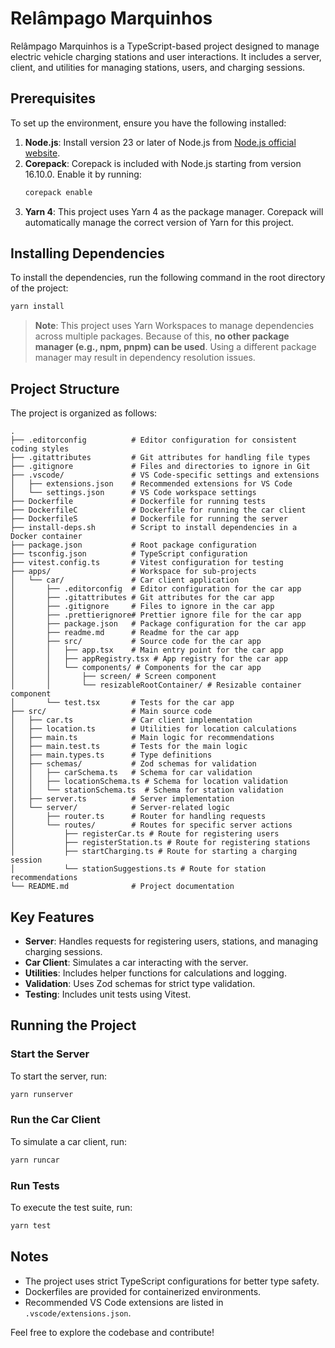 # Relâmpago Marquinhos

Relâmpago Marquinhos is a TypeScript-based project designed to manage electric vehicle charging stations and user interactions. It includes a server, client, and utilities for managing stations, users, and charging sessions.

## Prerequisites

To set up the environment, ensure you have the following installed:

1. **Node.js**: Install version 23 or later of Node.js from [Node.js official website](https://nodejs.org/).
2. **Corepack**: Corepack is included with Node.js starting from version 16.10.0. Enable it by running:
   ```bash
   corepack enable
   ```
3. **Yarn 4**: This project uses Yarn 4 as the package manager. Corepack will automatically manage the correct version of Yarn for this project.

## Installing Dependencies

To install the dependencies, run the following command in the root directory of the project:
```bash
yarn install
```

> **Note**: This project uses Yarn Workspaces to manage dependencies across multiple packages. Because of this, **no other package manager (e.g., npm, pnpm) can be used**. Using a different package manager may result in dependency resolution issues.

## Project Structure

The project is organized as follows:

```
.
├── .editorconfig          # Editor configuration for consistent coding styles
├── .gitattributes         # Git attributes for handling file types
├── .gitignore             # Files and directories to ignore in Git
├── .vscode/               # VS Code-specific settings and extensions
│   ├── extensions.json    # Recommended extensions for VS Code
│   └── settings.json      # VS Code workspace settings
├── Dockerfile             # Dockerfile for running tests
├── DockerfileC            # Dockerfile for running the car client
├── DockerfileS            # Dockerfile for running the server
├── install-deps.sh        # Script to install dependencies in a Docker container
├── package.json           # Root package configuration
├── tsconfig.json          # TypeScript configuration
├── vitest.config.ts       # Vitest configuration for testing
├── apps/                  # Workspace for sub-projects
│   └── car/               # Car client application
│       ├── .editorconfig  # Editor configuration for the car app
│       ├── .gitattributes # Git attributes for the car app
│       ├── .gitignore     # Files to ignore in the car app
│       ├── .prettierignore# Prettier ignore file for the car app
│       ├── package.json   # Package configuration for the car app
│       ├── readme.md      # Readme for the car app
│       ├── src/           # Source code for the car app
│       │   ├── app.tsx    # Main entry point for the car app
│       │   ├── appRegistry.tsx # App registry for the car app
│       │   └── components/ # Components for the car app
│       │       ├── screen/ # Screen component
│       │       └── resizableRootContainer/ # Resizable container component
│       └── test.tsx       # Tests for the car app
├── src/                   # Main source code
│   ├── car.ts             # Car client implementation
│   ├── location.ts        # Utilities for location calculations
│   ├── main.ts            # Main logic for recommendations
│   ├── main.test.ts       # Tests for the main logic
│   ├── main.types.ts      # Type definitions
│   ├── schemas/           # Zod schemas for validation
│   │   ├── carSchema.ts   # Schema for car validation
│   │   ├── locationSchema.ts # Schema for location validation
│   │   └── stationSchema.ts  # Schema for station validation
│   ├── server.ts          # Server implementation
│   └── server/            # Server-related logic
│       ├── router.ts      # Router for handling requests
│       └── routes/        # Routes for specific server actions
│           ├── registerCar.ts # Route for registering users
│           ├── registerStation.ts # Route for registering stations
│           ├── startCharging.ts # Route for starting a charging session
│           └── stationSuggestions.ts # Route for station recommendations
└── README.md              # Project documentation
```

## Key Features

- **Server**: Handles requests for registering users, stations, and managing charging sessions.
- **Car Client**: Simulates a car interacting with the server.
- **Utilities**: Includes helper functions for calculations and logging.
- **Validation**: Uses Zod schemas for strict type validation.
- **Testing**: Includes unit tests using Vitest.

## Running the Project

### Start the Server
To start the server, run:
```bash
yarn runserver
```

### Run the Car Client
To simulate a car client, run:
```bash
yarn runcar
```

### Run Tests
To execute the test suite, run:
```bash
yarn test
```

## Notes

- The project uses strict TypeScript configurations for better type safety.
- Dockerfiles are provided for containerized environments.
- Recommended VS Code extensions are listed in `.vscode/extensions.json`.

Feel free to explore the codebase and contribute!
